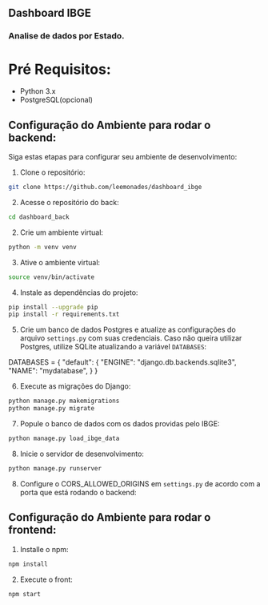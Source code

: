 ## Dashboard IBGE
### Analise de dados por Estado.

# Pré Requisitos:
- Python 3.x
- PostgreSQL(opcional)


## Configuração do Ambiente para rodar o backend:

Siga estas etapas para configurar seu ambiente de desenvolvimento:

1. Clone o repositório:
```bash
git clone https://github.com/leemonades/dashboard_ibge
```
2. Acesse o repositório do back:
```bash
cd dashboard_back
```

2. Crie um ambiente virtual:
```bash
python -m venv venv
```

3. Ative o ambiente virtual:
```bash
source venv/bin/activate
```

4. Instale as dependências do projeto:
```bash
pip install --upgrade pip 
pip install -r requirements.txt
```

5. Crie um banco de dados Postgres e atualize as configurações do arquivo `settings.py` com suas credenciais. Caso não queira utilizar Postgres, utilize SQLite atualizando a variável `DATABASES`:


DATABASES = {
    "default": {
        "ENGINE": "django.db.backends.sqlite3",
        "NAME": "mydatabase",
    }
}



6. Execute as migrações do Django:
```bash
python manage.py makemigrations
python manage.py migrate
```

7. Popule o banco de dados com os dados providas pelo IBGE:
```bash
python manage.py load_ibge_data
```

8. Inicie o servidor de desenvolvimento:
```bash
python manage.py runserver
```

8. Configure o CORS_ALLOWED_ORIGINS em `settings.py` de acordo com a porta que está rodando o backend:


## Configuração do Ambiente para rodar o frontend:

1. Installe o npm:
```bash
npm install
```

2. Execute o front:
```bash
npm start
```